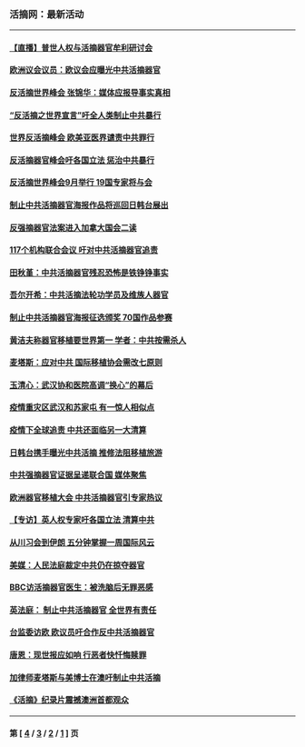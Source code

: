 ### 活摘网：最新活动
---
#### [【直播】普世人权与活摘器官牟利研讨会](../../pages/nf5883/n13425146.md?02080430) 
#### [欧洲议会议员：欧议会应曝光中共活摘器官](../../pages/nf5883/n13336571.md?02080430) 
#### [反活摘世界峰会 张锦华：媒体应报导事实真相](../../pages/nf5883/n13278502.md?02080430) 
#### [“反活摘之世界宣言”吁全人类制止中共暴行](../../pages/nf5883/n13259730.md?02080430) 
#### [世界反活摘峰会 欧美亚医界谴责中共罪行](../../pages/nf5883/n13253550.md?02080430) 
#### [反活摘器官峰会吁各国立法 惩治中共暴行](../../pages/nf5883/n13245052.md?02080430) 
#### [反活摘世界峰会9月举行 19国专家将与会](../../pages/nf5883/n13201492.md?02080430) 
#### [制止中共活摘器官海报作品将巡回日韩台展出](../../pages/nf5883/n13177791.md?02080430) 
#### [反强摘器官法案进入加拿大国会二读](../../pages/nf5883/n13033450.md?02080430) 
#### [117个机构联合会议 吁对中共活摘器官追责](../../pages/nf5883/n12775087.md?02080430) 
#### [田秋堇：中共活摘器官残忍恐怖是铁铮铮事实](../../pages/nf5883/n12702148.md?02080430) 
#### [吾尔开希：中共活摘法轮功学员及维族人器官](../../pages/nf5883/n12693197.md?02080430) 
#### [制止中共活摘器官海报征选颁奖 70国作品参赛](../../pages/nf5883/n12692050.md?02080430) 
#### [黄洁夫称器官移植要世界第一 学者：中共按需杀人](../../pages/nf5883/n12572329.md?02080430) 
#### [麦塔斯：应对中共 国际移植协会需改七原则](../../pages/nf5883/n12514711.md?02080430) 
#### [玉清心：武汉协和医院高调“换心”的幕后](../../pages/nf5883/n12298730.md?02080430) 
#### [疫情重灾区武汉和苏家屯 有一惊人相似点](../../pages/nf5883/n12150824.md?02080430) 
#### [疫情下全球追责 中共还面临另一大清算](../../pages/nf5883/n12070397.md?02080430) 
#### [日韩台携手曝光中共活摘 推修法阻移植旅游](../../pages/nf5883/n11712046.md?02080430) 
#### [中共强摘器官证据呈递联合国 媒体聚焦](../../pages/nf5883/n11546426.md?02080430) 
#### [欧洲器官移植大会 中共活摘器官引专家热议](../../pages/nf5883/n11539095.md?02080430) 
#### [【专访】英人权专家吁各国立法 清算中共](../../pages/nf5883/n11367315.md?02080430) 
#### [从川习会到伊朗 五分钟掌握一周国际风云](../../pages/nf5883/n11338520.md?02080430) 
#### [美媒：人民法庭裁定中共仍在掠夺器官](../../pages/nf5883/n11334897.md?02080430) 
#### [BBC访活摘器官医生：被洗脑后无罪恶感](../../pages/nf5883/n11335935.md?02080430) 
#### [英法庭： 制止中共活摘器官 全世界有责任](../../pages/nf5883/n11330691.md?02080430) 
#### [台监委访欧 欧议员吁合作反中共活摘器官](../../pages/nf5883/n11109190.md?02080430) 
#### [唐恩：现世报应如响 行恶者快忏悔赎罪](../../pages/nf5883/n11104016.md?02080430) 
#### [加律师麦塔斯与美博士在澳吁制止中共活摘](../../pages/nf5883/n10724764.md?02080430) 
#### [《活摘》纪录片震撼澳洲首都观众](../../pages/nf5883/n10722747.md?02080430) 

---
#### 第 [ [4](./4.md?02080430) / [3](./3.md?02080430) / [2](./2.md?02080430) / [1](./1.md?02080430) ] 页
